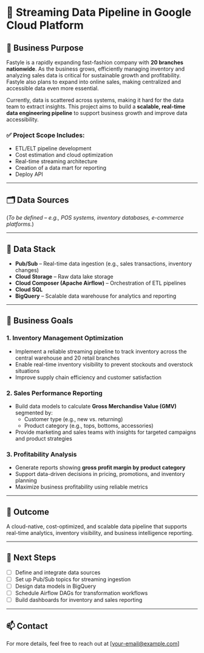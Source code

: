 # 👗 Streaming Data Pipeline in Google Cloud Platform

## 📌 Business Purpose

Fastyle is a rapidly expanding fast-fashion company with **20 branches nationwide**. As the business grows, efficiently managing inventory and analyzing sales data is critical for sustainable growth and profitability. Fastyle also plans to expand into online sales, making centralized and accessible data even more essential.

Currently, data is scattered across systems, making it hard for the data team to extract insights. This project aims to build a **scalable, real-time data engineering pipeline** to support business growth and improve data accessibility.

### ✅ Project Scope Includes:
- ETL/ELT pipeline development  
- Cost estimation and cloud optimization  
- Real-time streaming architecture  
- Creation of a data mart for reporting
- Deploy API
---

## 🗂️ Data Sources
(*To be defined – e.g., POS systems, inventory databases, e-commerce platforms.*)

---

## 🧰 Data Stack

- **Pub/Sub** – Real-time data ingestion (e.g., sales transactions, inventory changes)  
- **Cloud Storage** – Raw data lake storage  
- **Cloud Composer (Apache Airflow)** – Orchestration of ETL pipelines
- **Cloud SQL**
- **BigQuery** – Scalable data warehouse for analytics and reporting  

---

## 🎯 Business Goals

### 1. Inventory Management Optimization  
- Implement a reliable streaming pipeline to track inventory across the central warehouse and 20 retail branches  
- Enable real-time inventory visibility to prevent stockouts and overstock situations  
- Improve supply chain efficiency and customer satisfaction

### 2. Sales Performance Reporting  
- Build data models to calculate **Gross Merchandise Value (GMV)** segmented by:
  - Customer type (e.g., new vs. returning)  
  - Product category (e.g., tops, bottoms, accessories)  
- Provide marketing and sales teams with insights for targeted campaigns and product strategies

### 3. Profitability Analysis  
- Generate reports showing **gross profit margin by product category**  
- Support data-driven decisions in pricing, promotions, and inventory planning  
- Maximize business profitability using reliable metrics

---

## 🚀 Outcome

A cloud-native, cost-optimized, and scalable data pipeline that supports real-time analytics, inventory visibility, and business intelligence reporting.

---

## 📅 Next Steps

- [ ] Define and integrate data sources  
- [ ] Set up Pub/Sub topics for streaming ingestion  
- [ ] Design data models in BigQuery  
- [ ] Schedule Airflow DAGs for transformation workflows  
- [ ] Build dashboards for inventory and sales reporting  

---

## 📫 Contact

For more details, feel free to reach out at [your-email@example.com]
